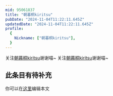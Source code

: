 ```yaml
---
mid: 95061837
title: "朝暮桐kiritsu"
pubDate: "2024-11-04T11:22:11.645Z"
updatedDate: "2024-11-04T11:22:11.645Z"
profile:
  {
    Nickname: ["朝暮桐kiritsu"],
  }
---
```


关注[朝暮桐kiritsu](https://space.bilibili.com/95061837)谢谢喵~ 关注[朝暮桐kiritsu](https://space.bilibili.com/95061837)谢谢喵~

## 此条目有待补充
你可以在[这里](https://github.com/Yuhanawa/VTuber.ICU/edit/master/src/content/v/朝暮桐kiritsu/index.md)编辑本文
